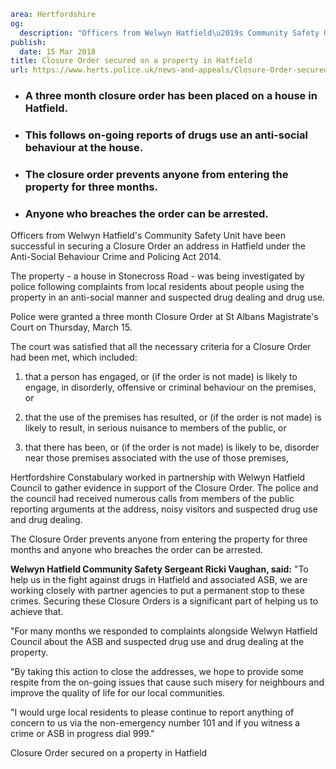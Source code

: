 ```yaml
area: Hertfordshire
og:
  description: "Officers from Welwyn Hatfield\u2019s Community Safety Unit have been successful in securing a Closure Order an address in Hatfield under the Anti-Social Behaviour Crime and Policing Act 2014."
publish:
  date: 15 Mar 2018
title: Closure Order secured on a property in Hatfield
url: https://www.herts.police.uk/news-and-appeals/Closure-Order-secured-on-a-property-in-Hatfield-1793B
```

* ### A three month closure order has been placed on a house in Hatfield.

 * ### This follows on-going reports of drugs use an anti-social behaviour at the house.

 * ### The closure order prevents anyone from entering the property for three months.

 * ### Anyone who breaches the order can be arrested.

Officers from Welwyn Hatfield's Community Safety Unit have been successful in securing a Closure Order an address in Hatfield under the Anti-Social Behaviour Crime and Policing Act 2014.

The property - a house in Stonecross Road - was being investigated by police following complaints from local residents about people using the property in an anti-social manner and suspected drug dealing and drug use.

Police were granted a three month Closure Order at St Albans Magistrate's Court on Thursday, March 15.

The court was satisfied that all the necessary criteria for a Closure Order had been met, which included:

1) that a person has engaged, or (if the order is not made) is likely to engage, in disorderly, offensive or criminal behaviour on the premises, or

2) that the use of the premises has resulted, or (if the order is not made) is likely to result, in serious nuisance to members of the public, or

3) that there has been, or (if the order is not made) is likely to be, disorder near those premises associated with the use of those premises,

Hertfordshire Constabulary worked in partnership with Welwyn Hatfield Council to gather evidence in support of the Closure Order. The police and the council had received numerous calls from members of the public reporting arguments at the address, noisy visitors and suspected drug use and drug dealing.

The Closure Order prevents anyone from entering the property for three months and anyone who breaches the order can be arrested.

**Welwyn Hatfield Community Safety Sergeant Ricki Vaughan, said:** "To help us in the fight against drugs in Hatfield and associated ASB, we are working closely with partner agencies to put a permanent stop to these crimes. Securing these Closure Orders is a significant part of helping us to achieve that.

"For many months we responded to complaints alongside Welwyn Hatfield Council about the ASB and suspected drug use and drug dealing at the property.

"By taking this action to close the addresses, we hope to provide some respite from the on-going issues that cause such misery for neighbours and improve the quality of life for our local communities.

"I would urge local residents to please continue to report anything of concern to us via the non-emergency number 101 and if you witness a crime or ASB in progress dial 999."

Closure Order secured on a property in Hatfield

